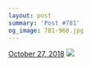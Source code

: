 ```yaml
---
layout: post
summary: 'Post #781'
og_image: 781-960.jpg
---
```


<p>
  <time>
    <a href="/781">October 27, 2018</a>
  </time>
  <a href="/781">
    <img src="{{ site.assets_url }}/781-480.jpg" srcset="{{ site.assets_url }}/781-240.jpg 240w, {{ site.assets_url }}/781-480.jpg 480w, {{ site.assets_url }}/781-720.jpg 720w, {{ site.assets_url }}/781-960.jpg 960w" sizes="(min-width: 700px) 50vw, calc(100vw - 2rem)" />
  </a>
</p>
